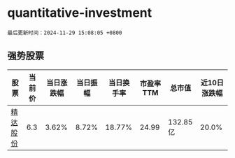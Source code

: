 # quantitative-investment

`最后更新时间：2024-11-29 15:08:05 +0800`

## 强势股票

|股票|当前价|当日涨跌幅|当日振幅|当日换手率|市盈率TTM|总市值|近10日涨跌幅|
|----|----|----|----|----|----|----|----|
|[精达股份](https://xueqiu.com/S/SH600577)|6.3|3.62%|8.72%|18.77%|24.99|132.85亿|20.0%|
